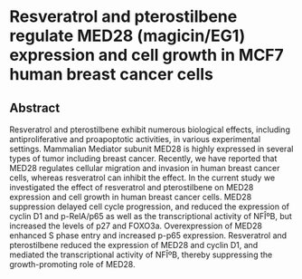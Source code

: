 # Resveratrol and pterostilbene regulate MED28 (magicin/EG1) expression and cell growth in MCF7 human breast cancer cells

## Abstract

Resveratrol and pterostilbene exhibit numerous biological effects, including antiproliferative and proapoptotic activities, in various experimental settings. Mammalian Mediator subunit MED28 is highly expressed in several types of tumor including breast cancer. Recently, we have reported that MED28 regulates cellular migration and invasion in human breast cancer cells, whereas resveratrol can inhibit the effect. In the current study we investigated the effect of resveratrol and pterostilbene on MED28 expression and cell growth in human breast cancer cells. MED28 suppression delayed cell cycle progression, and reduced the expression of cyclin D1 and p-RelA/p65 as well as the transcriptional activity of NFÎºB, but increased the levels of p27 and FOXO3a. Overexpression of MED28 enhanced S phase entry and increased p-p65 expression. Resveratrol and pterostilbene reduced the expression of MED28 and cyclin D1, and mediated the transcriptional activity of NFÎºB, thereby suppressing the growth-promoting role of MED28.